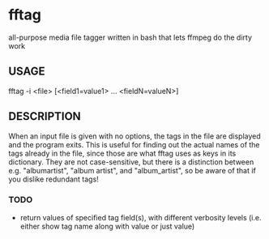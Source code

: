 # fftag
all-purpose media file tagger written in bash that lets ffmpeg do the dirty work

## USAGE

fftag -i \<file\> [\<field1=value1\> ... \<fieldN=valueN\>]

## DESCRIPTION

When an input file is given with no options, the tags in the file are displayed and the program exits. This is useful for finding out the actual names of the tags already in the file, since those are what fftag uses as keys in its dictionary. They are not case-sensitive, but there is a distinction between e.g. "albumartist", "album artist", and "album\_artist", so be aware of that if you dislike redundant tags! 

### TODO
- return values of specified tag field(s), with different verbosity levels (i.e. either show tag name along with value or just value)
